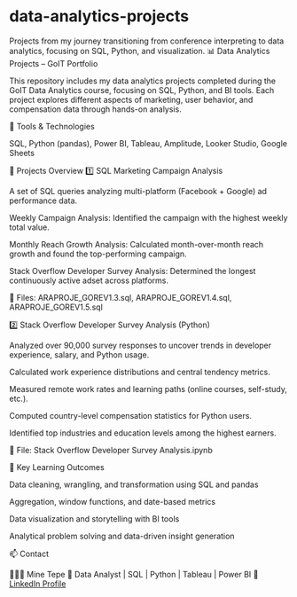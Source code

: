 # data-analytics-projects
Projects from my journey transitioning from conference interpreting to data analytics, focusing on SQL, Python, and visualization.
📊 Data Analytics Projects – GoIT Portfolio

This repository includes my data analytics projects completed during the GoIT Data Analytics course, focusing on SQL, Python, and BI tools.
Each project explores different aspects of marketing, user behavior, and compensation data through hands-on analysis.

🧩 Tools & Technologies

SQL, Python (pandas), Power BI, Tableau, Amplitude, Looker Studio, Google Sheets

📁 Projects Overview
1️⃣ SQL Marketing Campaign Analysis

A set of SQL queries analyzing multi-platform (Facebook + Google) ad performance data.

Weekly Campaign Analysis: Identified the campaign with the highest weekly total value.

Monthly Reach Growth Analysis: Calculated month-over-month reach growth and found the top-performing campaign.

Stack Overflow Developer Survey Analysis: Determined the longest continuously active adset across platforms.

📂 Files: ARAPROJE_GOREV1.3.sql, ARAPROJE_GOREV1.4.sql, ARAPROJE_GOREV1.5.sql

2️⃣ Stack Overflow Developer Survey Analysis (Python)

Analyzed over 90,000 survey responses to uncover trends in developer experience, salary, and Python usage.

Calculated work experience distributions and central tendency metrics.

Measured remote work rates and learning paths (online courses, self-study, etc.).

Computed country-level compensation statistics for Python users.

Identified top industries and education levels among the highest earners.

📂 File: Stack Overflow Developer Survey Analysis.ipynb

🌟 Key Learning Outcomes

Data cleaning, wrangling, and transformation using SQL and pandas

Aggregation, window functions, and date-based metrics

Data visualization and storytelling with BI tools

Analytical problem solving and data-driven insight generation

📫 Contact

👩🏻‍💻 Mine Tepe
📍 Data Analyst | SQL | Python | Tableau | Power BI
🔗 [LinkedIn Profile](https://www.linkedin.com/in/mine-tepe/)


